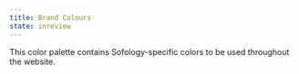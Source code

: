 ```yaml
---
title: Brand Colours
state: inreview
---
```

This color palette contains Sofology-specific colors to be used throughout the website.
